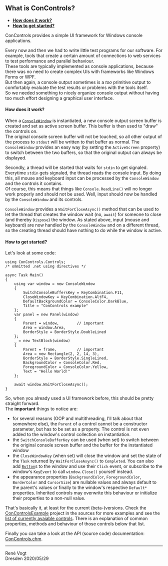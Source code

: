 ﻿## What is ConControls?
- **[How does it work?](#howdoesitwork)**  
- **[How to get started?](#howtogetstarted)**

ConControls provides a simple UI framework for Windows console applications.

Every now and then we had to write little test programs for our software. For example, tools
that create a certain amount of connections to web services to test performance and parallel behaviour.  
These tools are typically implemented as console applications, because there was no need to create complex
UIs with frameworks like Windows Forms or WPF.  
But then again, a console output sometimes is a _too_ primitive output to comfortably evaluate the test results
or problems with the tools itself.  
So we needed something to nicely organize console output without having too much effort designing a graphical 
user interface.

#### How does it work? <a name="howdoesitwork"/>

When a [`ConsoleWindow`](controls/ConsoleWindow.md) is instantiated, a new console output screen buffer is created and set as active screen buffer. This
buffer is then used to "draw" the controls on.  
The original console screen buffer will not be touched, so all other output of the process to `stdout` will be written to that buffer as normal. The `ConsoleWindow` provides
an easy way (by setting the `ActiveScreen` property) to switch between the two buffers, so that the original output can always be displayed.

Secondly, a thread will be started that waits for `stdin` to get signaled. Everytime `stdin` gets signaled, the thread reads the console input. By doing this, all
mouse and keyboard input can be processed by the `ConsoleWindow` and the controls it contains.  
Of course, this means that things like `Console.ReadLine()` will no longer work properly and should not be used. Well, input should now be handled by the `ConsoleWindow`
and its controls.

`ConsoleWindow` provides a `WaitForCloseAsync()` method that can be used to let the thread that creates the window wait (no, `await`) for someone to close (and thereby `Dispose`)
the window. As stated above, input (mouse and keyboard) are now handled by the `ConsoleWindow` and on a different thread, so the creating thread should have nothing to do while the window is active.

#### How to get started? <a name="howtogetstarted"/>

Let's look at some code:

    using ConControls.Controls;
    /* ommitted .net using directives */

    async Task Main()
    {
        using var window = new ConsoleWindow
        {
            SwitchConsoleBuffersKey = KeyCombination.F11,
            CloseWindowKey = KeyCombination.AltF4,
            DefaultBackgroundColor = ConsoleColor.DarkBlue,
            Title = "ConControls example"
        };
        var panel = new Panel(window) 
        {
            Parent = window,        // important
            Area = window.Area,
            BorderStyle = BorderStyle.DoubleLined
        };
        _ = new TextBlock(window)
        {
            Parent = frame,         // important
            Area = new Rectangle(2, 2, 14, 3),
            BorderStyle = BorderStyle.SingleLined,
            BackgroundColor = ConsoleColor.Red,
            ForegroundColor = ConsoleColor.Yellow,
            Text = "Hello World!"
        };
  
        await window.WaitForCloseAsync();
    }

So, when you already used a UI framework before, this should be pretty straight forward.  
The **important** things to notice are:
- for several reasons (OOP and multithreading, I'll talk about that somewhere else), the `Parent` of a control cannot be
a constructor parameter, but has to be set as a property. The control is not even added to the window's control collection on instantiation.
- the `SwitchConsoleBufferKey` can be used (when set) to switch between the original console screen buffer and the buffer for the instantiated window
- the `CloseWindowKey` (when set) will close the window and set the state of the `Tàsk` returned by `WaitForCloseAsync()` to `Completed`. You can also add [`Button`](controls/Button.md)s
to the window and use their `Click` event, or subscribe to the window's `KeyEvent` to call `window.Close()` yourself instead.
- the appearance properties (`BackgroundColor`, `ForegroundColor`, `BorderColor` and `CursorSize`) are nullable values and always default to the
parent's values or finally to the window's respective `Default*` properties. Inherited controls may overwrite this behaviour or initialize their properties to a non-null value.

That's basically it, at least for the current (beta-)versions. Check the [ConControlsExample](https://github.com/ReneVogt/ConControls/tree/master/Sources/ConControlsExamples) project in the sources
for more examples and see the [list of currently avaiable controls](controls/index.md). There is an explanation of common properties, methods and behaviour of those controls below that list.

Finally you can take a look at the API (source code) documentation: [ConControls.chm](api/ConControls.chm).

---
Ren&eacute; Vogt  
Dresden 2020/05/29